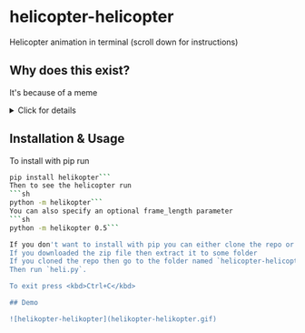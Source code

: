 # helicopter-helicopter

Helicopter animation in terminal (scroll down for instructions)

## Why does this exist?
It's because of a meme

<details close>
    <summary>Click for details</summary>

    See [this video](https://youtu.be/s8DiVcK26fg) or [this page](https://wiki.projecttopics.org/982409-what-is-helicopter-helicopter-meme-viral-tiktok-song-explore/index.html "Meme explanation") for a highly detailed explanation

    ### The origins
    > The helicopter helicopter is a meme that got generated around November of this year.
    > According to YouTube, the original video is about five seconds long. The video features a young Arab boy that has placed himself as a seat for the motorbike.
    > His face is the headlight while his hands rest on the wheel of the Transformer-like vehicle.
    > The serious expression on the boy’s face makes the video even more hilarious.
    > The shot clip has managed to gather over 150,000 views in a few short days.
    > On TikTok, the sound is famous as Helikopter by Fezlija.

    ### The creator
    > The singer behind the Helikoppter helipkopter meme is none other then Fazlija. He is a 49 year old musician from Bosnia and herzegovinea.
    > The singer released the song back in 2015. After a few creators used the tune for their background music, the sound started getting the recognition it deserves.
    > It seems that the song has yet to have an English translation. According to Know your meme, the sone is about money and helicopter.
    > The youtube videos have about 2 million views.

    These memes usually have a music where a person with a arabic accent sings helikopter, helikopter\
    There are three versions of this song: [#1](https://youtu.be/neDWGg2mGqo "1st Song"), [#2](https://youtu.be/neDWGg2mGqo?t=10 "2nd Song"), [#3](https://youtu.be/neDWGg2mGqo?t=33 "3rd Song")

</details>

## Installation & Usage

To install with pip run 
```sh
pip install helikopter```
Then to see the helicopter run 
```sh
python -m helikopter```
You can also specify an optional frame_length parameter
```sh
python -m helikopter 0.5```

If you don't want to install with pip you can either clone the repo or download it as zip by clicking [here](https://github.com/wasi-master/helicopter-helicopter/archive/refs/heads/main.zip)
If you downloaded the zip file then extract it to some folder
If you cloned the repo then go to the folder named `helicopter-helicopter`
Then run `heli.py`.

To exit press <kbd>Ctrl+C</kbd>

## Demo

![helikopter-helikopter](helikopter-helikopter.gif)